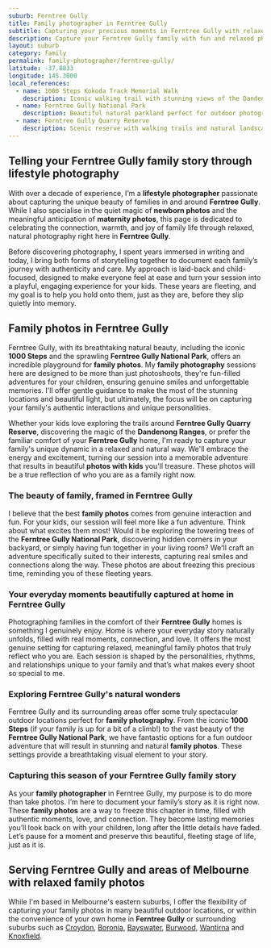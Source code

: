 ```yaml
---
suburb: Ferntree Gully
title: Family photographer in Ferntree Gully
subtitle: Capturing your precious moments in Ferntree Gully with relaxed family photos
description: Capture your Ferntree Gully family with fun and relaxed photography. Family sessions are available in your home or at scenic Melbourne locations.
layout: suburb
category: family
permalink: family-photographer/ferntree-gully/
latitude: -37.8833
longitude: 145.3000
local_references:
  - name: 1000 Steps Kokoda Track Memorial Walk
    description: Iconic walking trail with stunning views of the Dandenong Ranges
  - name: Ferntree Gully National Park
    description: Beautiful natural parkland perfect for outdoor photography sessions
  - name: Ferntree Gully Quarry Reserve
    description: Scenic reserve with walking trails and natural landscapes
---
```


## Telling your Ferntree Gully family story through lifestyle photography

With over a decade of experience, I’m a **lifestyle photographer** passionate about capturing the unique beauty of families in and around **Ferntree Gully**. While I also specialise in the quiet magic of **newborn photos** and the meaningful anticipation of **maternity photos**, this page is dedicated to celebrating the connection, warmth, and joy of family life through relaxed, natural photography right here in **Ferntree Gully**.

Before discovering photography, I spent years immersed in writing and today, I bring both forms of storytelling together to document each family’s journey with authenticity and care. My approach is laid-back and child-focused, designed to make everyone feel at ease and turn your session into a playful, engaging experience for your kids. These years are fleeting, and my goal is to help you hold onto them, just as they are, before they slip quietly into memory.

## Family photos in Ferntree Gully

Ferntree Gully, with its breathtaking natural beauty, including the iconic **1000 Steps** and the sprawling **Ferntree Gully National Park**, offers an incredible playground for **family photos**. My **family photography** sessions here are designed to be more than just photoshoots, they're fun-filled adventures for your children, ensuring genuine smiles and unforgettable memories. I'll offer gentle guidance to make the most of the stunning locations and beautiful light, but ultimately, the focus will be on capturing your family's authentic interactions and unique personalities.

Whether your kids love exploring the trails around **Ferntree Gully Quarry Reserve**, discovering the magic of the **Dandenong Ranges**, or prefer the familiar comfort of your **Ferntree Gully** home, I'm ready to capture your family's unique dynamic in a relaxed and natural way. We'll embrace the energy and excitement, turning our session into a memorable adventure that results in beautiful **photos with kids** you'll treasure. These photos will be a true reflection of who you are as a family right now.

### The beauty of family, framed in Ferntree Gully

I believe that the best **family photos** comes from genuine interaction and fun. For your kids, our session will feel more like a fun adventure. Think about what excites them most! Would it be exploring the towering trees of the **Ferntree Gully National Park**, discovering hidden corners in your backyard, or simply having fun together in your living room? We'll craft an adventure specifically suited to their interests, capturing real smiles and connections along the way. These photos are about freezing this precious time, reminding you of these fleeting years.

### Your everyday moments beautifully captured at home in Ferntree Gully

Photographing families in the comfort of their **Ferntree Gully** homes is something I genuinely enjoy. Home is where your everyday story naturally unfolds, filled with real moments, connection, and love. It offers the most genuine setting for capturing relaxed, meaningful family photos that truly reflect who you are. Each session is shaped by the personalities, rhythms, and relationships unique to your family and that’s what makes every shoot so special to me.

### Exploring Ferntree Gully's natural wonders

Ferntree Gully and its surrounding areas offer some truly spectacular outdoor locations perfect for **family photography**. From the iconic **1000 Steps** (if your family is up for a bit of a climb!) to the vast beauty of the **Ferntree Gully National Park**, we have fantastic options for a fun outdoor adventure that will result in stunning and natural **family photos**. These settings provide a breathtaking visual element to your story.

### Capturing this season of your Ferntree Gully family story

As your **family photographer** in Ferntree Gully, my purpose is to do more than take photos. I’m here to document your family’s story as it is right now. These **family photos** are a way to freeze this chapter in time, filled with authentic moments, love, and connection. They become lasting memories you’ll look back on with your children, long after the little details have faded. Let’s pause for a moment and preserve this beautiful, fleeting stage of life, just as it is.

## Serving Ferntree Gully and areas of Melbourne with relaxed family photos

While I'm based in Melbourne's eastern suburbs, I offer the flexibility of capturing your family photos in many beautiful outdoor locations, or within the convenience of your own home in **Ferntree Gully** or surrounding suburbs such as [Croydon](/family-photographer/croydon/), [Boronia](/family-photographer/boronia/), [Bayswater](/family-photographer/bayswater/), [Burwood](/family-photographer/burwood/), [Wantirna](/family-photographer/wantirna/) and [Knoxfield](family-photos/Knoxfield/).
